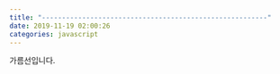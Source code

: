 ```yaml
---
title: "--------------------------------------------------------"
date: 2019-11-19 02:00:26
categories: javascript
---
```


가름선입니다.

